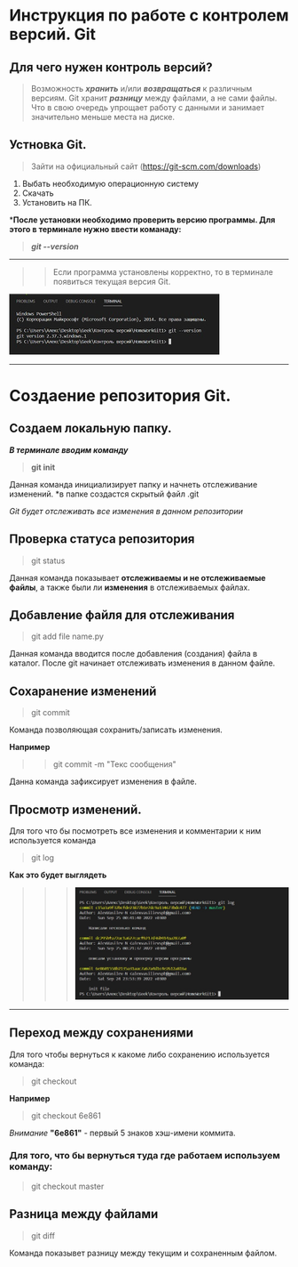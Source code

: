 
# Инструкция по работе с контролем версий. Git 


## Для чего нужен контроль версий? 
> Возможность ***хранить*** и/или ***возвращаться*** к различным версиям.
Git хранит ***разницу*** между файлами, а не сами файлы. Что в свою очередь упрощает работу с данными и занимает значительно меньше места на диске. 

## Устновка Git. 


> Зайти на официальный сайт (https://git-scm.com/downloads)

1. Выбать необходимую операционную систему
2. Скачать
3. Установить на ПК. 

***После установки необходимо проверить версию программы.
Для этого в терминале нужно ввести команаду:** 
> ***git --version***
***
>> Если программа установлены корректно, то в терминале появиться текущая версия Git. 

![Альтернативный текст](image1.jpg)
***


#  Создаение репозитория Git. 

## Создаем локальную папку. 
***В терминале вводим команду*** 
> **git init**

Данная команда инициализирует папку и начнеть отслеживание изменений. 
    *в папке создастся скрытый файл .git

*Git будет отслеживать все изменения в данном репозитории*


## Проверка статуса репозитория 

> git status 

Данная команда показывает **отслеживаемы и не отслеживаемые файлы**, а также были ли **изменения** в отслеживаемых файлах. 


## Добавление файля для отслеживания

> git add file name.py

Данная команда вводится после добавления (создания) файла в каталог. После git начинает отслеживать изменения в данном файле. 


## Сохаранение изменений 

> git commit 

Команда позволяющая сохранить/записать изменения. 

 **Например**
 >> git commit -m "Текс сообщения" 

 Данна команда зафиксирует изменения в файле. 

## Просмотр изменений.
Для того что бы посмотреть все изменения и комментарии к ним используется команда 
> git log

**Как это будет выглядеть**
>>>![Альтернативный текст](image2.jpg)
***

## Переход между сохранениями

Для того чтобы вернуться к какомe либо сохранению используется команда:  

> git checkout 

**Например**

> git checkout 6e861

*Внимание* __"6е861"__ - первый 5 знаков хэш-имени коммита.

### Для того, что бы вернуться туда где работаем используем команду:
> git checkout master


## Разница между файлами 

> git diff 

Команда показывет разницу между текущим и сохраненным файлом. 



